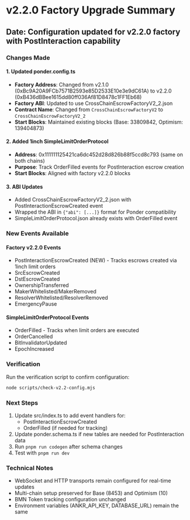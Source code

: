 # v2.2.0 Factory Upgrade Summary

## Date: Configuration updated for v2.2.0 factory with PostInteraction capability

### Changes Made

#### 1. Updated ponder.config.ts
- **Factory Address**: Changed from v2.1.0 (0xBc9A20A9FCb7571B2593e85D2533E10e3e9dC61A) to v2.2.0 (0xB436dBBee1615dd80ff036Af81D8478c1FF1Eb68)
- **Factory ABI**: Updated to use CrossChainEscrowFactoryV2_2.json
- **Contract Name**: Changed from `CrossChainEscrowFactoryV2` to `CrossChainEscrowFactoryV2_2`
- **Start Blocks**: Maintained existing blocks (Base: 33809842, Optimism: 139404873)

#### 2. Added 1inch SimpleLimitOrderProtocol
- **Address**: 0x111111125421ca6dc452d28d826b88f5ccd8c793 (same on both chains)
- **Purpose**: Track OrderFilled events for PostInteraction escrow creation
- **Start Blocks**: Aligned with factory v2.2.0 blocks

#### 3. ABI Updates
- Added CrossChainEscrowFactoryV2_2.json with PostInteractionEscrowCreated event
- Wrapped the ABI in `{"abi": [...]}` format for Ponder compatibility
- SimpleLimitOrderProtocol.json already exists with OrderFilled event

### New Events Available

#### Factory v2.2.0 Events
- PostInteractionEscrowCreated (NEW) - Tracks escrows created via 1inch limit orders
- SrcEscrowCreated
- DstEscrowCreated
- OwnershipTransferred
- MakerWhitelisted/MakerRemoved
- ResolverWhitelisted/ResolverRemoved
- EmergencyPause

#### SimpleLimitOrderProtocol Events
- OrderFilled - Tracks when limit orders are executed
- OrderCancelled
- BitInvalidatorUpdated
- EpochIncreased

### Verification
Run the verification script to confirm configuration:
```bash
node scripts/check-v2.2-config.mjs
```

### Next Steps
1. Update src/index.ts to add event handlers for:
   - PostInteractionEscrowCreated
   - OrderFilled (if needed for tracking)
2. Update ponder.schema.ts if new tables are needed for PostInteraction data
3. Run `pnpm run codegen` after schema changes
4. Test with `pnpm run dev`

### Technical Notes
- WebSocket and HTTP transports remain configured for real-time updates
- Multi-chain setup preserved for Base (8453) and Optimism (10)
- BMN Token tracking configuration unchanged
- Environment variables (ANKR_API_KEY, DATABASE_URL) remain the same